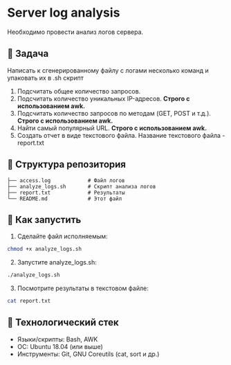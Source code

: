 # Server log analysis

Необходимо провести анализ логов сервера.

## 📌 Задача

Написать к сгенерированному файлу с логами несколько команд и упаковать их в .sh скрипт

1. Подсчитать общее количество запросов.
2. Подсчитать количество уникальных IP-адресов. **Строго с использованием awk.**
3. Подсчитать количество запросов по методам (GET, POST и т.д.). **Строго с использованием awk.**
4. Найти самый популярный URL. **Строго с использованием awk.**
5. Создать отчет в виде текстового файла. Название текстового файла - report.txt

## 📂 Структура репозитория
```
├── access.log            # Файл логов
├── analyze_logs.sh       # Скрипт анализа логов
├── report.txt            # Результаты
└── README.md             # Этот файл
```

## 🚀 Как запустить

1. Сделайте файл исполняемым:
```bash
chmod +x analyze_logs.sh
```
2. Запустите analyze_logs.sh:
```bash
./analyze_logs.sh
```
3. Посмотрите результаты в текстовом файле:
```bash
cat report.txt
```
## 🔧 Технологический стек
- Языки/скрипты:  Bash, AWK
- ОС: Ubuntu 18.04 (или выше)
- Инструменты: Git, GNU Coreutils (cat, sort и др.)
